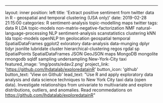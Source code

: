 ---
layout: inner
position: left
title: 'Extract positive sentiment from twitter data in R - geospatial and temporal clustering (USA only)'
date: 2019-02-28 21:15:00
categories: R sentiment-analysis topic-modelling maps twitter
tags: data R LDA topic-models non-matrix-negative-factorization NMF natural-language-processing  NLP
sentiment-analysis scanstatistics clustering kNN lda topic-models openNLP tm geolocation geospatial 
temporal SpatialDataFrames  ggplot2 exloratory data-analysis data-munging dplyr tidyr jsonlite lubridate cluster hierarchical-clustering regos rgdal sp SpatialPoints SpatialDataFrames JSON GeoJSON maps MongoDB mongolite rmongodb sqldf sampling undersampling New-York-City taxi
featured_image: 'img/posts/edav2.png'
project_link: 'https://github.com/lhdatalab/exploredatainR'
button_icon: 'github'
button_text: 'View on Github'
lead_text: "Use R and apply exploratory data analysis and data science techniques to New York City taxi data (open data). Investigate relationships from univariate to multivariate and explore distributions, outliers, and anomalies. Read recommedations on https://github.com/lhdatalab/exploredatainR"


